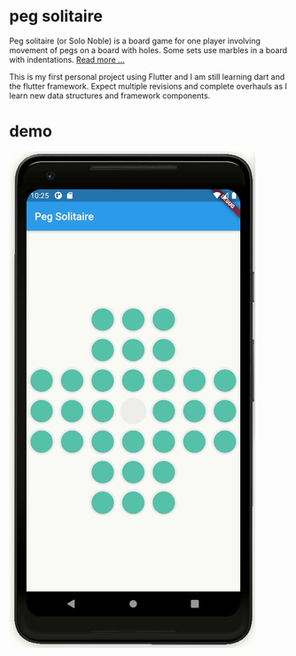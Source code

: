 # peg solitaire

Peg solitaire (or Solo Noble) is a board game for one player involving movement of pegs
on a board with holes. Some sets use marbles in a board with indentations.
[Read more ...](https://en.wikipedia.org/wiki/Peg_solitaire)

This is my first personal project using Flutter and I am still learning dart 
and the flutter framework. Expect multiple revisions and complete overhauls as
I learn new data structures and framework components.

# demo
![Demo gif](docs/gifs/peg_solitaire.gif)
